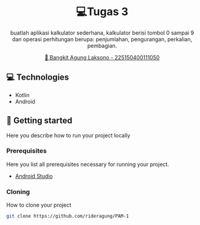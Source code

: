 

<h1 align="center" style="font-weight: bold;">💻Tugas 3</h1>


<p align="center">buatlah aplikasi kalkulator sederhana, kalkulator berisi tombol 0 sampai 9 dan operasi perhitungan berupa: penjumlahan, pengurangan, perkalian, pembagian.</p>


<p align="center">
<a href="https://github.com/rideragung/PAM-3">📱 Bangkit Agung Laksono - 225150400111050</a>
</p>

<h2 id="technologies">💻 Technologies</h2>

- Kotlin
- Android

<h2 id="started">🚀 Getting started</h2>

Here you describe how to run your project locally

<h3>Prerequisites</h3>

Here you list all prerequisites necessary for running your project. 

- [Android Studio](https://developer.android.com/studio)

<h3>Cloning</h3>

How to clone your project

```bash
git clone https://github.com/rideragung/PAM-1
```
